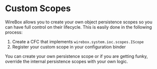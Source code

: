 # Custom Scopes

WireBox allows you to create your own object persistence scopes so you can have full control on their lifecycle. This is easily done in the following process:

1. Create a CFC that implements `wirebox.system.ioc.scopes.IScope`
2. Register your custom scope in your configuration binder

You can create your own persistence scope or if you are getting funky, override the internal persistence scopes with your own logic.

